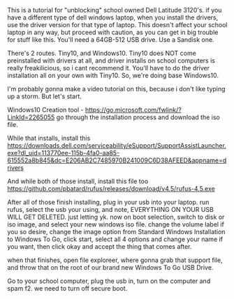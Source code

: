 This is a tutorial for "unblocking" school owned Dell Latitude 3120's. if you have a different type of dell windows laptop, when you install the drivers, use the driver version for that type of laptop. This doesn't affect your school laptop in any way, but proceed with caution, as you can get in big trouble for stuff like this. You'll need a 64GB-512 USB drive. Use a Sandisk one. 


There's 2 routes. Tiny10, and Windows10. Tiny10 does NOT come preinstalled with drivers at all, and driver installs on school computers is really freakilicious, so i cant recommend it. You'll have to do the driver installation all on your own with Tiny10. So, we're doing base Windows10. 


I'm probably gonna make a video tutorial on this, because i don't like typing up a storm. But let's start.


Windows10 Creation tool - https://go.microsoft.com/fwlink/?LinkId=2265055 go through the installation process and download the iso file. 


While that installs, install this https://downloads.dell.com/serviceability/eSupport/SupportAssistLauncher.exe?dl_uid=113770ee-115b-4fa0-aa85-615552a8b845&dc=E206AB2C7485970B241009C6D38AFEED&appname=drivers


And while both of those install, install this file too https://github.com/pbatard/rufus/releases/download/v4.5/rufus-4.5.exe


After all of those finish installing, plug in your usb into your laptop. run rufus, select the usb your using, and note, EVERYTHING ON YOUR USB WILL GET DELETED. just letting yk. now on boot selection, switch to disk or iso image, and select your new windows iso file. change the volume label if you so desire, change the image option from Standard Windows Installation to Windows To Go, click start, select all 4 options and change your name if you want, then click okay and accept the thing that comes after. 


when that finishes, open file exploreer, where gonna grab that support file, and throw that on the root of our brand new Windows To Go USB Drive.

Go to your school computer, plug the usb in, turn on the computer and spam f2. we need to turn off secure boot. 
